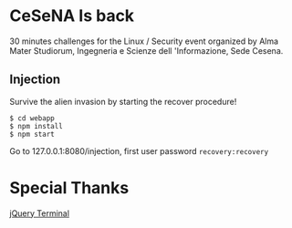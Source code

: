 # CeSeNA Is back

30 minutes challenges
for the Linux / Security event organized by Alma Mater Studiorum, Ingegneria e Scienze dell 'Informazione, Sede Cesena.

## Injection

Survive the alien invasion by starting the recover procedure!

    $ cd webapp
    $ npm install
    $ npm start

Go to 127.0.0.1:8080/injection, first user password `recovery:recovery`

# Special Thanks

[jQuery Terminal](https://github.com/jcubic/jquery.terminal)
